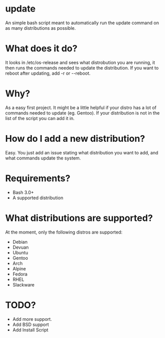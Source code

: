 # update
An simple bash script meant to automatically run the update command on as many distributions as possible.

# What does it do?

It looks in /etc/os-release and sees what distrobution you are running, it then runs the commands needed to update the distribution. If you want to reboot after updating, add -r or --reboot.

# Why?

As a easy first project. It might be a little helpful if your distro has a lot of commands needed to update (eg. Gentoo). If your distribution is not in the list of the script you can add it in.

# How do I add a new distribution?

Easy. You just add an issue stating what distribution you want to add, and what commands update the system.

# Requirements?

 - Bash 3.0+
 - A supported distribution

# What distributions are supported?

At the moment, only the following distros are supported:

- Debian
- Devuan
- Ubuntu
- Gentoo
- Arch
- Alpine
- Fedora
- RHEL
- Slackware

# TODO?

 - Add more support.
 - Add BSD support
 - Add Install Script
